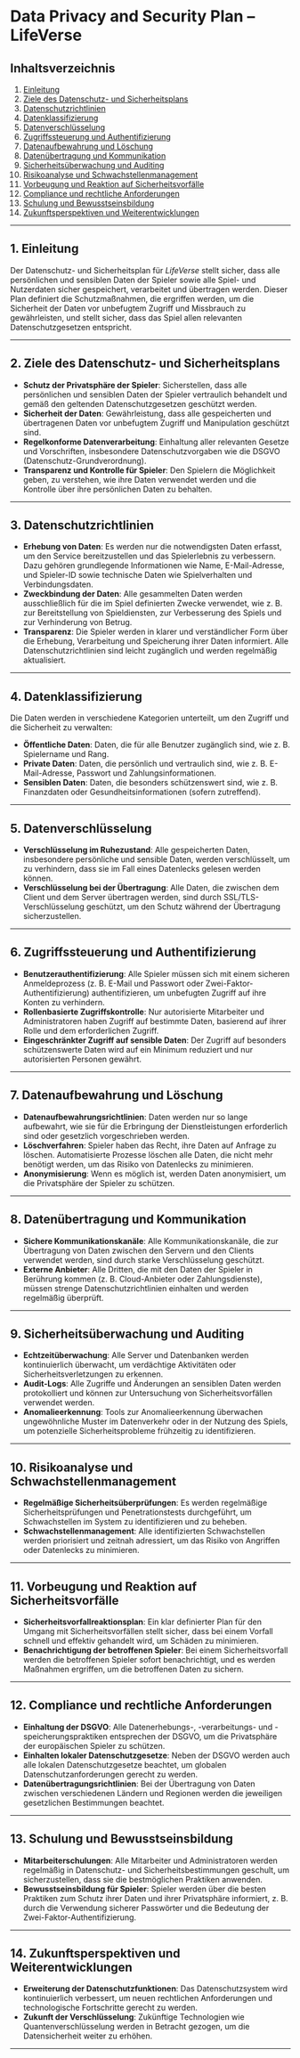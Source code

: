 # Data Privacy and Security Plan – LifeVerse

## Inhaltsverzeichnis
1. [Einleitung](#einleitung)
2. [Ziele des Datenschutz- und Sicherheitsplans](#ziele-des-datenschutz-und-sicherheitsplans)
3. [Datenschutzrichtlinien](#datenschutzrichtlinien)
4. [Datenklassifizierung](#datenklassifizierung)
5. [Datenverschlüsselung](#datenverschlüsselung)
6. [Zugriffssteuerung und Authentifizierung](#zugriffssteuerung-und-authentifizierung)
7. [Datenaufbewahrung und Löschung](#datenaufbewahrung-und-löschung)
8. [Datenübertragung und Kommunikation](#datenübertragung-und-kommunikation)
9. [Sicherheitsüberwachung und Auditing](#sicherheitsüberwachung-und-auditing)
10. [Risikoanalyse und Schwachstellenmanagement](#risikoanalyse-und-schwachstellenmanagement)
11. [Vorbeugung und Reaktion auf Sicherheitsvorfälle](#vorbeugung-und-reaktion-auf-sicherheitsvorfälle)
12. [Compliance und rechtliche Anforderungen](#compliance-und-rechtliche-anforderungen)
13. [Schulung und Bewusstseinsbildung](#schulung-und-bewusstseinsbildung)
14. [Zukunftsperspektiven und Weiterentwicklungen](#zukunftsperspektiven-und-weiterentwicklungen)

---

## 1. Einleitung

Der Datenschutz- und Sicherheitsplan für *LifeVerse* stellt sicher, dass alle persönlichen und sensiblen Daten der Spieler sowie alle Spiel- und Nutzerdaten sicher gespeichert, verarbeitet und übertragen werden. Dieser Plan definiert die Schutzmaßnahmen, die ergriffen werden, um die Sicherheit der Daten vor unbefugtem Zugriff und Missbrauch zu gewährleisten, und stellt sicher, dass das Spiel allen relevanten Datenschutzgesetzen entspricht.

---

## 2. Ziele des Datenschutz- und Sicherheitsplans

- **Schutz der Privatsphäre der Spieler**: Sicherstellen, dass alle persönlichen und sensiblen Daten der Spieler vertraulich behandelt und gemäß den geltenden Datenschutzgesetzen geschützt werden.
- **Sicherheit der Daten**: Gewährleistung, dass alle gespeicherten und übertragenen Daten vor unbefugtem Zugriff und Manipulation geschützt sind.
- **Regelkonforme Datenverarbeitung**: Einhaltung aller relevanten Gesetze und Vorschriften, insbesondere Datenschutzvorgaben wie die DSGVO (Datenschutz-Grundverordnung).
- **Transparenz und Kontrolle für Spieler**: Den Spielern die Möglichkeit geben, zu verstehen, wie ihre Daten verwendet werden und die Kontrolle über ihre persönlichen Daten zu behalten.

---

## 3. Datenschutzrichtlinien

- **Erhebung von Daten**: Es werden nur die notwendigsten Daten erfasst, um den Service bereitzustellen und das Spielerlebnis zu verbessern. Dazu gehören grundlegende Informationen wie Name, E-Mail-Adresse, und Spieler-ID sowie technische Daten wie Spielverhalten und Verbindungsdaten.
- **Zweckbindung der Daten**: Alle gesammelten Daten werden ausschließlich für die im Spiel definierten Zwecke verwendet, wie z. B. zur Bereitstellung von Spieldiensten, zur Verbesserung des Spiels und zur Verhinderung von Betrug.
- **Transparenz**: Die Spieler werden in klarer und verständlicher Form über die Erhebung, Verarbeitung und Speicherung ihrer Daten informiert. Alle Datenschutzrichtlinien sind leicht zugänglich und werden regelmäßig aktualisiert.

---

## 4. Datenklassifizierung

Die Daten werden in verschiedene Kategorien unterteilt, um den Zugriff und die Sicherheit zu verwalten:

- **Öffentliche Daten**: Daten, die für alle Benutzer zugänglich sind, wie z. B. Spielername und Rang.
- **Private Daten**: Daten, die persönlich und vertraulich sind, wie z. B. E-Mail-Adresse, Passwort und Zahlungsinformationen.
- **Sensiblen Daten**: Daten, die besonders schützenswert sind, wie z. B. Finanzdaten oder Gesundheitsinformationen (sofern zutreffend).

---

## 5. Datenverschlüsselung

- **Verschlüsselung im Ruhezustand**: Alle gespeicherten Daten, insbesondere persönliche und sensible Daten, werden verschlüsselt, um zu verhindern, dass sie im Fall eines Datenlecks gelesen werden können.
- **Verschlüsselung bei der Übertragung**: Alle Daten, die zwischen dem Client und dem Server übertragen werden, sind durch SSL/TLS-Verschlüsselung geschützt, um den Schutz während der Übertragung sicherzustellen.

---

## 6. Zugriffssteuerung und Authentifizierung

- **Benutzerauthentifizierung**: Alle Spieler müssen sich mit einem sicheren Anmeldeprozess (z. B. E-Mail und Passwort oder Zwei-Faktor-Authentifizierung) authentifizieren, um unbefugten Zugriff auf ihre Konten zu verhindern.
- **Rollenbasierte Zugriffskontrolle**: Nur autorisierte Mitarbeiter und Administratoren haben Zugriff auf bestimmte Daten, basierend auf ihrer Rolle und dem erforderlichen Zugriff. 
- **Eingeschränkter Zugriff auf sensible Daten**: Der Zugriff auf besonders schützenswerte Daten wird auf ein Minimum reduziert und nur autorisierten Personen gewährt.

---

## 7. Datenaufbewahrung und Löschung

- **Datenaufbewahrungsrichtlinien**: Daten werden nur so lange aufbewahrt, wie sie für die Erbringung der Dienstleistungen erforderlich sind oder gesetzlich vorgeschrieben werden.
- **Löschverfahren**: Spieler haben das Recht, ihre Daten auf Anfrage zu löschen. Automatisierte Prozesse löschen alle Daten, die nicht mehr benötigt werden, um das Risiko von Datenlecks zu minimieren.
- **Anonymisierung**: Wenn es möglich ist, werden Daten anonymisiert, um die Privatsphäre der Spieler zu schützen.

---

## 8. Datenübertragung und Kommunikation

- **Sichere Kommunikationskanäle**: Alle Kommunikationskanäle, die zur Übertragung von Daten zwischen den Servern und den Clients verwendet werden, sind durch starke Verschlüsselung geschützt.
- **Externe Anbieter**: Alle Dritten, die mit den Daten der Spieler in Berührung kommen (z. B. Cloud-Anbieter oder Zahlungsdienste), müssen strenge Datenschutzrichtlinien einhalten und werden regelmäßig überprüft.

---

## 9. Sicherheitsüberwachung und Auditing

- **Echtzeitüberwachung**: Alle Server und Datenbanken werden kontinuierlich überwacht, um verdächtige Aktivitäten oder Sicherheitsverletzungen zu erkennen.
- **Audit-Logs**: Alle Zugriffe und Änderungen an sensiblen Daten werden protokolliert und können zur Untersuchung von Sicherheitsvorfällen verwendet werden.
- **Anomalieerkennung**: Tools zur Anomalieerkennung überwachen ungewöhnliche Muster im Datenverkehr oder in der Nutzung des Spiels, um potenzielle Sicherheitsprobleme frühzeitig zu identifizieren.

---

## 10. Risikoanalyse und Schwachstellenmanagement

- **Regelmäßige Sicherheitsüberprüfungen**: Es werden regelmäßige Sicherheitsprüfungen und Penetrationstests durchgeführt, um Schwachstellen im System zu identifizieren und zu beheben.
- **Schwachstellenmanagement**: Alle identifizierten Schwachstellen werden priorisiert und zeitnah adressiert, um das Risiko von Angriffen oder Datenlecks zu minimieren.

---

## 11. Vorbeugung und Reaktion auf Sicherheitsvorfälle

- **Sicherheitsvorfallreaktionsplan**: Ein klar definierter Plan für den Umgang mit Sicherheitsvorfällen stellt sicher, dass bei einem Vorfall schnell und effektiv gehandelt wird, um Schäden zu minimieren.
- **Benachrichtigung der betroffenen Spieler**: Bei einem Sicherheitsvorfall werden die betroffenen Spieler sofort benachrichtigt, und es werden Maßnahmen ergriffen, um die betroffenen Daten zu sichern.

---

## 12. Compliance und rechtliche Anforderungen

- **Einhaltung der DSGVO**: Alle Datenerhebungs-, -verarbeitungs- und -speicherungspraktiken entsprechen der DSGVO, um die Privatsphäre der europäischen Spieler zu schützen.
- **Einhalten lokaler Datenschutzgesetze**: Neben der DSGVO werden auch alle lokalen Datenschutzgesetze beachtet, um globalen Datenschutzanforderungen gerecht zu werden.
- **Datenübertragungsrichtlinien**: Bei der Übertragung von Daten zwischen verschiedenen Ländern und Regionen werden die jeweiligen gesetzlichen Bestimmungen beachtet.

---

## 13. Schulung und Bewusstseinsbildung

- **Mitarbeiterschulungen**: Alle Mitarbeiter und Administratoren werden regelmäßig in Datenschutz- und Sicherheitsbestimmungen geschult, um sicherzustellen, dass sie die bestmöglichen Praktiken anwenden.
- **Bewusstseinsbildung für Spieler**: Spieler werden über die besten Praktiken zum Schutz ihrer Daten und ihrer Privatsphäre informiert, z. B. durch die Verwendung sicherer Passwörter und die Bedeutung der Zwei-Faktor-Authentifizierung.

---

## 14. Zukunftsperspektiven und Weiterentwicklungen

- **Erweiterung der Datenschutzfunktionen**: Das Datenschutzsystem wird kontinuierlich verbessert, um neuen rechtlichen Anforderungen und technologische Fortschritte gerecht zu werden.
- **Zukunft der Verschlüsselung**: Zukünftige Technologien wie Quantenverschlüsselung werden in Betracht gezogen, um die Datensicherheit weiter zu erhöhen.

---